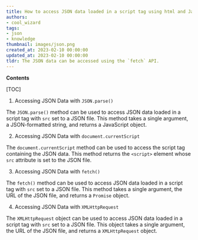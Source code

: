 ```yaml
---
title: How to access JSON data loaded in a script tag using html and JavaScript with the src attribute set
authors:
- cool_wizard
tags:
- json
- knowledge
thumbnail: images/json.png
created_at: 2023-02-10 00:00:00
updated_at: 2023-02-10 00:00:00
tldr: The JSON data can be accessed using the `fetch` API.
---
```


**Contents**

[TOC]

1. Accessing JSON Data with `JSON.parse()`

The `JSON.parse()` method can be used to access JSON data loaded in a script tag with `src` set to a JSON file. This method takes a single argument, a JSON-formatted string, and returns a JavaScript object.

2. Accessing JSON Data with `document.currentScript`

The `document.currentScript` method can be used to access the script tag containing the JSON data. This method returns the `<script>` element whose `src` attribute is set to the JSON file.

3. Accessing JSON Data with `fetch()`

The `fetch()` method can be used to access JSON data loaded in a script tag with `src` set to a JSON file. This method takes a single argument, the URL of the JSON file, and returns a `Promise` object.

4. Accessing JSON Data with `XMLHttpRequest`

The `XMLHttpRequest` object can be used to access JSON data loaded in a script tag with `src` set to a JSON file. This object takes a single argument, the URL of the JSON file, and returns a `XMLHttpRequest` object.
